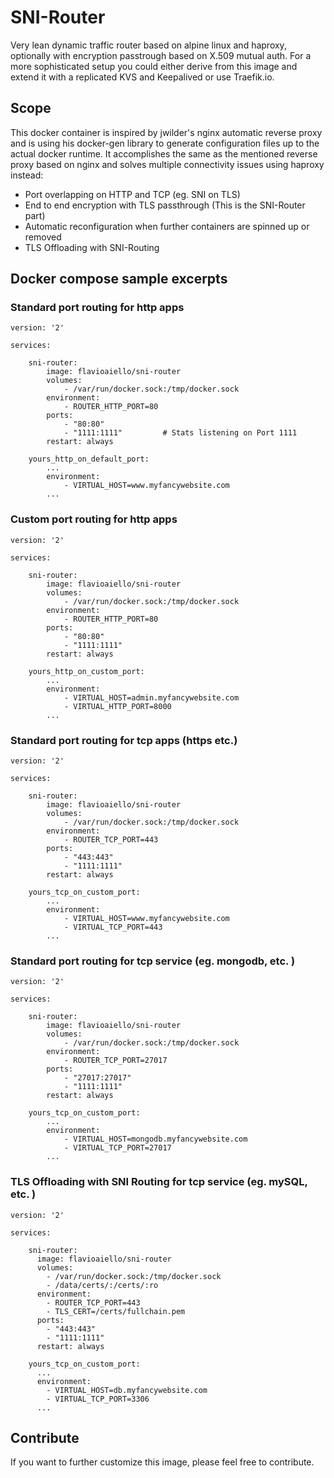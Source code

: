 # SNI-Router
Very lean dynamic traffic router based on alpine linux and haproxy, optionally with encryption passtrough based on X.509 mutual auth. For a more sophisticated setup you could either derive from this image and extend it with a replicated KVS and Keepalived or use Traefik.io.

## Scope
This docker container is inspired by jwilder's nginx automatic reverse proxy and is using his docker-gen library to generate configuration files up to the actual docker runtime.
It accomplishes the same as the mentioned reverse proxy based on nginx and solves multiple connectivity issues using haproxy instead:
- Port overlapping on HTTP and TCP (eg. SNI on TLS)
- End to end encryption with TLS passthrough (This is the SNI-Router part)
- Automatic reconfiguration when further containers are spinned up or removed
- TLS Offloading with SNI-Routing

## Docker compose sample excerpts

### Standard port routing for http apps

```
version: '2'

services:

    sni-router:
        image: flavioaiello/sni-router
        volumes:
            - /var/run/docker.sock:/tmp/docker.sock
        environment:
            - ROUTER_HTTP_PORT=80
        ports:
            - "80:80"
            - "1111:1111"         # Stats listening on Port 1111
        restart: always

    yours_http_on_default_port:
        ...
        environment:
            - VIRTUAL_HOST=www.myfancywebsite.com
        ...
```
### Custom port routing for http apps
```
version: '2'

services:

    sni-router:
        image: flavioaiello/sni-router
        volumes:
            - /var/run/docker.sock:/tmp/docker.sock
        environment:
            - ROUTER_HTTP_PORT=80
        ports:
            - "80:80"
            - "1111:1111"
        restart: always

    yours_http_on_custom_port:
        ...
        environment:
            - VIRTUAL_HOST=admin.myfancywebsite.com
            - VIRTUAL_HTTP_PORT=8000
        ...
```
### Standard port routing for tcp apps (https etc.)
```
version: '2'

services:

    sni-router:
        image: flavioaiello/sni-router
        volumes:
            - /var/run/docker.sock:/tmp/docker.sock
        environment:
            - ROUTER_TCP_PORT=443
        ports:
            - "443:443"
            - "1111:1111"
        restart: always

    yours_tcp_on_custom_port:
        ...
        environment:
            - VIRTUAL_HOST=www.myfancywebsite.com
            - VIRTUAL_TCP_PORT=443
        ...
```
### Standard port routing for tcp service (eg. mongodb, etc. )
```
version: '2'

services:

    sni-router:
        image: flavioaiello/sni-router
        volumes:
            - /var/run/docker.sock:/tmp/docker.sock
        environment:
            - ROUTER_TCP_PORT=27017
        ports:
            - "27017:27017"
            - "1111:1111"
        restart: always

    yours_tcp_on_custom_port:
        ...
        environment:
            - VIRTUAL_HOST=mongodb.myfancywebsite.com
            - VIRTUAL_TCP_PORT=27017
        ...
```
### TLS Offloading with SNI Routing for tcp service (eg. mySQL, etc. )
```
version: '2'

services:

    sni-router:
      image: flavioaiello/sni-router
      volumes:
        - /var/run/docker.sock:/tmp/docker.sock
        - /data/certs/:/certs/:ro
      environment:
        - ROUTER_TCP_PORT=443
        - TLS_CERT=/certs/fullchain.pem
      ports:
        - "443:443"
        - "1111:1111"
      restart: always

    yours_tcp_on_custom_port:
      ...
      environment:
        - VIRTUAL_HOST=db.myfancywebsite.com
        - VIRTUAL_TCP_PORT=3306
      ...
```

## Contribute
If you want to further customize this image, please feel free to contribute.
